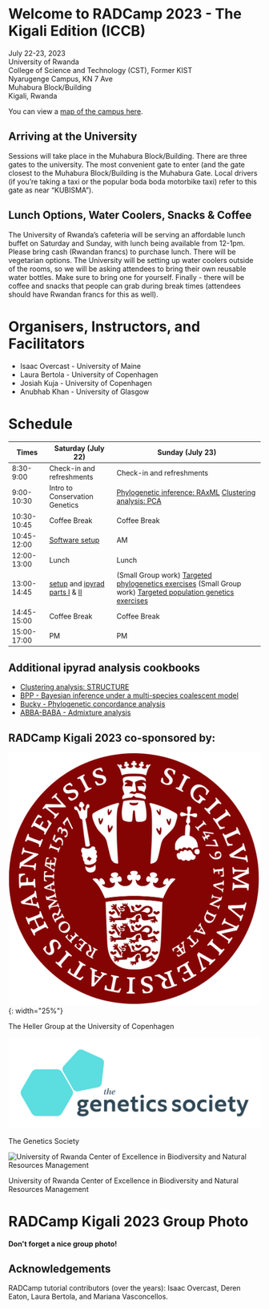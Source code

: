 # Welcome to RADCamp 2023 - The Kigali Edition (ICCB)

July 22-23, 2023  
University of Rwanda  
College of Science and Technology (CST), Former KIST  
Nyarugenge Campus, KN 7 Ave  
Muhabura Block/Building  
Kigali, Rwanda

You can view a [map of the campus here](https://cst.ur.ac.rw/IMG/pdf/ur_nyarugenge_campus_map_eighth_version_.pdf). 

## Arriving at the University
Sessions will take place in the Muhabura Block/Building. There are three gates
to the university. The most convenient gate to enter (and the gate closest to
the Muhabura Block/Building is the Muhabura Gate. Local drivers (if you’re
taking a taxi or the popular boda boda motorbike taxi) refer to this gate as near
“KUBISMA”). 

## Lunch Options,  Water Coolers, Snacks & Coffee
The University of Rwanda’s cafeteria will be serving an affordable lunch buffet
on Saturday and Sunday, with lunch being available from 12-1pm. Please bring
cash (Rwandan francs) to purchase lunch. There will be vegetarian options. The
University will be setting up water coolers outside of the rooms, so we will be
asking attendees to bring their own reusable water bottles. Make sure to bring
one for yourself. Finally - there will be coffee and snacks that people can grab
during break times (attendees should have Rwandan francs for this as well).

# Organisers, Instructors, and Facilitators

  - Isaac Overcast - University of Maine
  - Laura Bertola - University of Copenhagen
  - Josiah Kuja - University of Copenhagen
  - Anubhab Khan - University of Glasgow

# Schedule

Times            | Saturday (July 22) | Sunday (July 23) |
-----            | ------------------ | ---------------- | 
8:30-9:00       | Check-in and refreshments | Check-in and refreshments |
9:00-10:30      | Intro to Conservation Genetics | [Phylogenetic inference: RAxML](06_RAxML_API.md) [Clustering analysis: PCA](04_PCA_API.md) |
10:30-10:45 | Coffee Break | Coffee Break |
10:45-12:00 | [Software setup](setup.md) | AM  |
12:00-13:00 | Lunch | Lunch |
13:00-14:45 |[setup](01_cluster_basics.md) and [ipyrad parts I](02_ipyrad_partI_CLI.md) & [II](03_ipyrad_partII_CLI.md) | (Small Group work) [Targeted phylogenetics exercises](tba.md) (Small Group work) [Targeted population genetics exercises](tba.md) |
14:45-15:00 | Coffee Break | Coffee Break |
15:00-17:00 | PM | PM |

## Additional ipyrad analysis cookbooks

* [Clustering analysis: STRUCTURE](05_STRUCTURE_API.md)
* [BPP - Bayesian inference under a multi-species coalescent model](https://nbviewer.jupyter.org/github/dereneaton/ipyrad/blob/master/tests/cookbook-bpp-species-delimitation.ipynb)
* [Bucky - Phylogenetic concordance analysis](https://nbviewer.jupyter.org/github/dereneaton/ipyrad/blob/master/tests/cookbook-bucky.ipynb)
* [ABBA-BABA - Admixture analysis](https://nbviewer.jupyter.org/github/dereneaton/ipyrad/blob/master/tests/cookbook-abba-baba.ipynb)

## RADCamp Kigali 2023 co-sponsored by:

![The Heller Group @ University of Copenhagen](images/KU-logo.png){: width="25%"}  

The Heller Group at the University of Copenhagen

![The Genetics Society](images/GeneticsSociety.png)

The Genetics Society

![University of Rwanda Center of Excellence in Biodiversity and Natural Resources Management](images/URwanda-CoEB.png)

University of Rwanda Center of Excellence in Biodiversity and Natural Resources Management

# RADCamp Kigali 2023 Group Photo

**Don't forget a nice group photo!**

## Acknowledgements
RADCamp tutorial contributors (over the years): Isaac Overcast, Deren Eaton,
Laura Bertola, and Mariana Vasconcellos.
